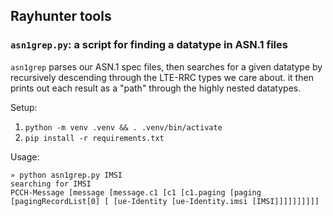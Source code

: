 ## Rayhunter tools

### `asn1grep.py`: a script for finding a datatype in ASN.1 files

`asn1grep` parses our ASN.1 spec files, then searches for a given datatype by recursively descending through the LTE-RRC types we care about. it then prints out each result as a "path" through the highly nested datatypes.

Setup:
1. `python -m venv .venv && . .venv/bin/activate`
2. `pip install -r requirements.txt`

Usage:
```
» python asn1grep.py IMSI                                  
searching for IMSI
PCCH-Message [message [message.c1 [c1 [c1.paging [paging [pagingRecordList[0] [ [ue-Identity [ue-Identity.imsi [IMSI]]]]]]]]]]
```
